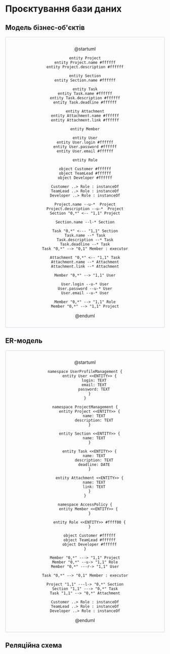 # Проєктування бази даних

## Модель бізнес-об'єктів

<center style="
    border-radius:4px;
    border: 1px solid #cfd7e6;
    box-shadow: 0 1px 3px 0 rgba(89,105,129,.05), 0 1px 1px 0 rgba(0,0,0,.025);
    padding: 1em;"
>

@startuml

    entity Project
    entity Project.name #ffffff
    entity Project.description #ffffff

    entity Section
    entity Section.name #ffffff

    entity Task
    entity Task.name #ffffff
    entity Task.description #ffffff
    entity Task.deadline #ffffff

    entity Attachment
    entity Attachment.name #ffffff
    entity Attachment.link #ffffff

    entity Member

    entity User
    entity User.login #ffffff
    entity User.password #ffffff
    entity User.email #ffffff

    entity Role

    object Customer #ffffff
    object TeamLead #ffffff
    object Developer #ffffff

    Customer ..> Role : instanceOf
    TeamLead ..> Role : instanceOf
    Developer ..> Role : instanceOf

    Project.name --u-*  Project
    Project.description --u-*  Project
    Section "0,*" <-- "1,1" Project

    Section.name --l-* Section

    Task "0,*" <--- "1,1" Section
    Task.name --* Task
    Task.description --* Task
    Task.deadline --* Task
    Task "0,*" --> "0,1" Member : executor
    
    Attachment "0,*" <-- "1,1" Task
    Attachment.name --* Attachment
    Attachment.link --* Attachment

    Member "0,*" --> "1,1" User
    
    User.login --u-* User
    User.password --u-* User
    User.email --u-* User

    Member "0,*" --> "1,1" Role
    Member "0,*" --> "1,1" Project

@enduml

</center>

## ER-модель

<center style="
    border-radius:4px;
    border: 1px solid #cfd7e6;
    box-shadow: 0 1px 3px 0 rgba(89,105,129,.05), 0 1px 1px 0 rgba(0,0,0,.025);
    padding: 1em;"
>

@startuml

    namespace UserProfileManagement {
        entity User <<ENTITY>> {
            login: TEXT
            email: TEXT
            password: TEXT
        }
    }

    namespace ProjectManagement {
        entity Project <<ENTITY>> {
            name: TEXT
            description: TEXT
        }

        entity Section <<ENTITY>> {
            name: TEXT
        }
        
        entity Task <<ENTITY>> {
            name: TEXT
            description: TEXT
            deadline: DATE
        }
        
        entity Attachment <<ENTITY>> {
            name: TEXT
            link: TEXT
        }
    }

    namespace AccessPolicy {
        entity Member <<ENTITY>> { 
        }

        entity Role <<ENTITY>> #ffff00 {
        }

        object Customer #ffffff
        object TeamLead #ffffff
        object Developer #ffffff
    }

    Member "0,*" ---> "1,1" Project
    Member "0,*" --u-> "1,1" Role
    Member "0,*" ---r-> "1,1" User

    Task "0,*" --> "0,1" Member : executor

    Project "1,1" ---l-> "0,*" Section
    Section "1,1" ---> "0,*" Task
    Task "1,1" --> "0,*" Attachment

    Customer ..> Role : instanceOf
    TeamLead ..> Role : instanceOf
    Developer ..> Role : instanceOf


@enduml

</center>

## Реляційна схема
